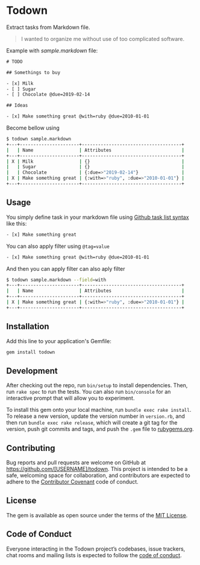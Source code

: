 # Todown

Extract tasks from Markdown file.

> I wanted to organize me without use of too complicated software.

Example with _sample.markdown_ file:

~~~txt
# TODO

## Somethings to buy

- [x] Milk
- [ ] Sugar
- [ ] Chocolate @due=2019-02-14

## Ideas

- [x] Make something great @with=ruby @due=2010-01-01

~~~

Become bellow using

~~~bash
$ todown sample.markdown
+---+----------------------+-------------------------------------+
|   | Name                 | Attributes                          |
+---+----------------------+-------------------------------------+
| X | Milk                 | {}                                  |
|   | Sugar                | {}                                  |
|   | Chocolate            | {:due=>"2019-02-14"}                |
| X | Make something great | {:with=>"ruby", :due=>"2010-01-01"} |
+---+----------------------+-------------------------------------+
~~~


## Usage

You simply define task in your markdown file using [Github task list syntax](https://blog.github.com/2014-04-28-task-lists-in-all-markdown-documents/) like this:

~~~txt
- [x] Make something great
~~~

You can also apply filter using `@tag=value`

~~~txt
- [x] Make something great @with=ruby @due=2010-01-01
~~~

And then you can apply filter can also aply filter

~~~bash
$ todown sample.markdown --field=with
+---+----------------------+-------------------------------------+
|   | Name                 | Attributes                          |
+---+----------------------+-------------------------------------+
| X | Make something great | {:with=>"ruby", :due=>"2010-01-01"} |
+---+----------------------+-------------------------------------+
~~~

## Installation

Add this line to your application's Gemfile:

```ruby
gem install todown
```

## Development

After checking out the repo, run `bin/setup` to install dependencies. Then, run `rake spec` to run the tests. You can also run `bin/console` for an interactive prompt that will allow you to experiment.

To install this gem onto your local machine, run `bundle exec rake install`. To release a new version, update the version number in `version.rb`, and then run `bundle exec rake release`, which will create a git tag for the version, push git commits and tags, and push the `.gem` file to [rubygems.org](https://rubygems.org).

## Contributing

Bug reports and pull requests are welcome on GitHub at https://github.com/[USERNAME]/todown. This project is intended to be a safe, welcoming space for collaboration, and contributors are expected to adhere to the [Contributor Covenant](http://contributor-covenant.org) code of conduct.

## License

The gem is available as open source under the terms of the [MIT License](https://opensource.org/licenses/MIT).

## Code of Conduct

Everyone interacting in the Todown project’s codebases, issue trackers, chat rooms and mailing lists is expected to follow the [code of conduct](https://github.com/[USERNAME]/todown/blob/master/CODE_OF_CONDUCT.md).
